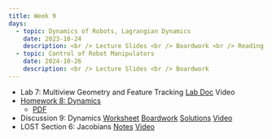 ```yaml
---
title: Week 9
days:
  - topic: Dynamics of Robots, Lagrangian Dynamics
    date: 2023-10-24
    description: <br /> Lecture Slides <br /> Boardwork <br /> Reading - MLS 4.2
  - topic: Control of Robot Manipulators
    date: 2024-10-26
    description: <br /> Lecture Slides <br /> Boardwork
---
```


- Lab 7: Multiview Geometry and Feature Tracking [Lab Doc](../assets/labs/lab7.pdf) Video
- [Homework 8: Dynamics](../assets/hw/hw8.zip) 
  - [PDF](../assets/hw/hw8_assignment.pdf)
- Discussion 9: Dynamics [Worksheet](../assets/discussions/D9.pdf) [Boardwork](../assets/discussions/disc_9_boardwork.pdf) [Solutions](../assets/discussions/D9-sol.pdf) <a href="https://youtu.be/gISyRQzipSQ">Video</a>
- LOST Section 6: Jacobians [Notes](../assets/lost/LOST_Jacobians.pdf) [Video](https://youtu.be/Hc3BsMvElU8)

<a id="Week10"></a>